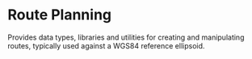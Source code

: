 # Route Planning

Provides data types, libraries and utilities for creating and manipulating routes, typically used against a WGS84 reference ellipsoid. 
